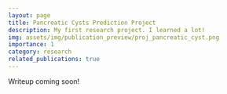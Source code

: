```yaml
---
layout: page
title: Pancreatic Cysts Prediction Project
description: My first research project. I learned a lot!
img: assets/img/publication_preview/proj_pancreatic_cyst.png
importance: 1
category: research
related_publications: true
---
```


Writeup coming soon!
